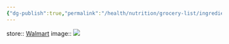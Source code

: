 ```yaml
---
{"dg-publish":true,"permalink":"/health/nutrition/grocery-list/ingredients/proteins/barbacoa-braised-shredded-beef/"}
---
```



store:: [Walmart](https://www.walmart.com/ip/Barbacoa-Braised-Shredded-Beef/981817554)
image:: ![](https://i5.walmartimages.com/asr/c599f3b4-c51e-4a37-b846-246999869c96.d14b85826948c3f98b9cf7eddf78e6d0.jpeg?odnHeight=612&odnWidth=612&odnBg=FFFFFF)
